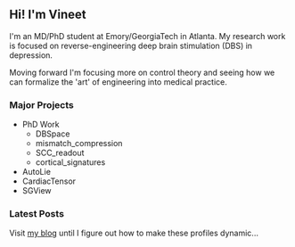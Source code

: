 ## Hi! I'm Vineet
I'm an MD/PhD student at Emory/GeorgiaTech in Atlanta.
My research work is focused on reverse-engineering deep brain stimulation (DBS) in depression.

Moving forward I'm focusing more on control theory and seeing how we can formalize the 'art' of engineering into medical practice.

### Major Projects
* PhD Work
  * DBSpace
  * mismatch_compression
  * SCC_readout
  * cortical_signatures
* AutoLie
* CardiacTensor
* SGView

### Latest Posts
Visit [my blog](https://blog.tiruvadi.com) until I figure out how to make these profiles dynamic...

